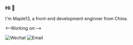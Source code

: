 <!--
**Maple13/Maple13** is a ✨ _special_ ✨ repository because its `README.md` (this file) appears on your GitHub profile.

Here are some ideas to get you started:

- 🔭 I’m currently working on ...
- 🌱 I’m currently learning ...
- 👯 I’m looking to collaborate on ...
- 🤔 I’m looking for help with ...
- 💬 Ask me about ...
- 📫 How to reach me: ...
- 😄 Pronouns: ...
- ⚡ Fun fact: ...
-->

### Hi 👋
I'm Maple13, a front-end development enginner from China.


<--Working on:-->


![Wechat](https://img.shields.io/badge/mr__Maple13-success?style=flat&logo=Wechat&logoColor=white)
![Email](https://img.shields.io/badge/im.maple13@outlook.com-blue?style=flat&logo=Gmail&logoColor=white)
